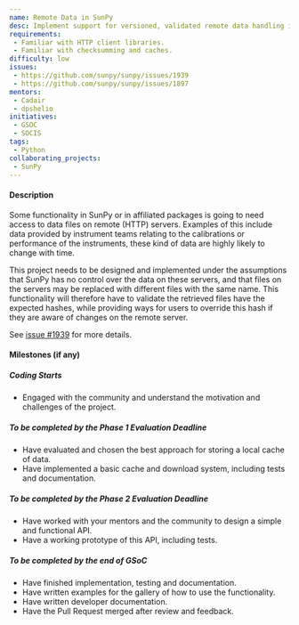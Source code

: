 ```yaml
---
name: Remote Data in SunPy
desc: Implement support for versioned, validated remote data handling in SunPy.
requirements:
 - Familiar with HTTP client libraries.
 - Familiar with checksumming and caches.
difficulty: low
issues:
 - https://github.com/sunpy/sunpy/issues/1939
 - https://github.com/sunpy/sunpy/issues/1897
mentors:
 - Cadair
 - dpshelio
initiatives:
 - GSOC
 - SOCIS
tags:
 - Python
collaborating_projects:
 - SunPy
---
```


#### Description

Some functionality in SunPy or in affiliated packages is going to need access to
data files on remote (HTTP) servers. Examples of this include data provided by
instrument teams relating to the calibrations or performance of the instruments,
these kind of data are highly likely to change with time.

This project needs to be designed and implemented under the assumptions that
SunPy has no control over the data on these servers, and that files on the
servers may be replaced with different files with the same name. This
functionality will therefore have to validate the retrieved files have the
expected hashes, while providing ways for users to override this hash if they
are aware of changes on the remote server.

See [issue #1939](https://github.com/sunpy/sunpy/issues/1939) for more details.

#### Milestones (if any)

##### Coding Starts

* Engaged with the community and understand the motivation and challenges of the project.

##### To be completed by the Phase 1 Evaluation Deadline

* Have evaluated and chosen the best approach for storing a local cache of data.
* Have implemented a basic cache and download system, including tests and documentation.

##### To be completed by the Phase 2 Evaluation Deadline

* Have worked with your mentors and the community to design a simple and functional API.
* Have a working prototype of this API, including tests.

##### To be completed by the end of GSoC

* Have finished implementation, testing and documentation.
* Have written examples for the gallery of how to use the functionality.
* Have written developer documentation.
* Have the Pull Request merged after review and feedback.
